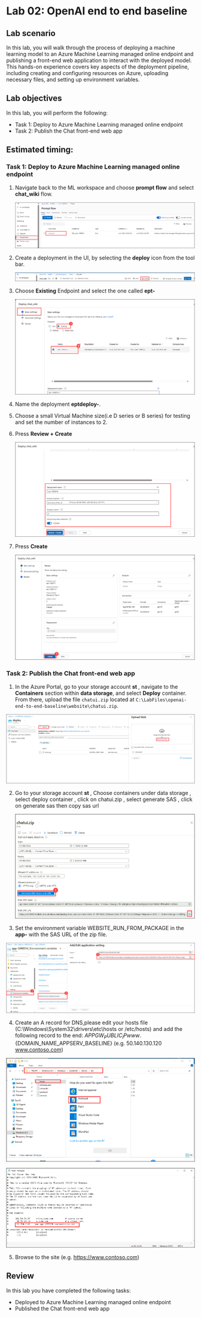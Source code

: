 # Lab 02: OpenAI end to end baseline

## Lab scenario
In this lab, you will walk through the process of deploying a machine learning model to an Azure Machine Learning managed online endpoint and publishing a front-end web application to interact with the deployed model. This hands-on experience covers key aspects of the deployment pipeline, including creating and configuring resources on Azure, uploading necessary files, and setting up environment variables.

## Lab objectives
In this lab, you will perform the following:
- Task 1: Deploy to Azure Machine Learning managed online endpoint
- Task 2: Publish the Chat front-end web app

## Estimated timing:

### Task 1: Deploy to Azure Machine Learning managed online endpoint

1. Navigate back to the ML workspace and choose **prompt flow** and select **chat_wiki** flow.

   ![Access Your VM and Lab Guide](/docs/media/openai-main-01.png)
   
3. Create a deployment in the UI, by selecting the **deploy** icon from the tool bar.

    ![Access Your VM and Lab Guide](/docs/media/openai-main-02.png)

5. Choose **Existing** Endpoint and select the one called **ept-<inject key="DeploymentID" enableCopy="false"></inject>**

    ![Access Your VM and Lab Guide](/docs/media/openai-main-03.png)
   
7. Name the deployment **eptdeploy-<inject key="DeploymentID" enableCopy="false"></inject>**.
   
9. Choose a small Virtual Machine size(i.e D series or B series) for testing and set the number of instances to 2.
   
10. Press **Review + Create**

    ![Access Your VM and Lab Guide](/docs/media/openai-main-04.png)
    
12. Press **Create**

    ![Access Your VM and Lab Guide](/docs/media/openai-main-05.png)
    
### Task 2: Publish the Chat front-end web app

1. In the Azure Portal, go to your storage account **st <inject key="DeploymentID" enableCopy="false"></inject>**, navigate to the **Containers** section within **data storage**, and select **Deploy** container. From there, upload the file `chatui.zip` located at `C:\LabFiles\openai-end-to-end-baseline\website\chatui.zip`.

  ![Access Your VM and Lab Guide](/docs/media/openai-main-11.png)
   
2. Go to your storage account **st <inject key="DeploymentID" enableCopy="false"></inject>** , Choose containers under data storage , select deploy container , click on chatui.zip , select generate SAS , click on generate sas then copy sas url

   ![Access Your VM and Lab Guide](/docs/media/openai-main-10.png)
   
4. Set the environment variable WEBSITE_RUN_FROM_PACKAGE in the **app-<inject key="DeploymentID" enableCopy="false"></inject>** with the SAS URL of the zip file.

  ![Access Your VM and Lab Guide](/docs/media/openai-main-08.png)
  
4. Create an A record for DNS,please edit your hosts file (C:\Windows\System32\drivers\etc\hosts or /etc/hosts) and add the following record to the end: ${APPGW_PUBLIC_IP} www.${DOMAIN_NAME_APPSERV_BASELINE} (e.g. 50.140.130.120  www.contoso.com)

  ![Access Your VM and Lab Guide](/docs/media/openai-main-06.png)

  ![Access Your VM and Lab Guide](/docs/media/openai-main-07.png)
  
5. Browse to the site (e.g. https://www.contoso.com)

## Review
In this lab you have completed the following tasks:
- Deployed to Azure Machine Learning managed online endpoint
- Published the Chat front-end web app
